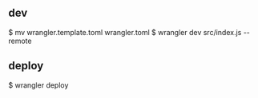 ## dev
$ mv wrangler.template.toml wrangler.toml
$ wrangler dev src/index.js --remote

## deploy
$ wrangler deploy
